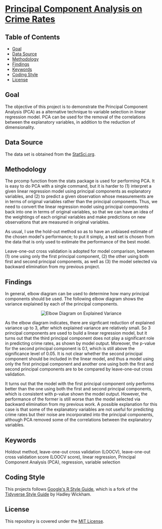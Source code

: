 # [Principal Component Analysis on Crime Rates](https://alfred-kctang.github.io/pca-crime/)

## Table of Contents

* [Goal](#goal)
* [Data Source](#data-source)
* [Methodology](#methodology)
* [Findings](#findings)
* [Keywords](#keywords)
* [Coding Style](#coding-style)
* [License](#license)

## Goal

The objective of this project is to demonstrate the Principal Component Analysis (PCA) as a alternative technique to variable selection in linear regression model. PCA can be used for the removal of the correlations between the explanatory variables, in addition to the reduction of dimensionality.

## Data Source

The data set is obtained from the [StatSci.org](http://www.statsci.org/data/general/uscrime.html).

## Methodology

The prcomp function from the stats package is used for performing PCA. It is easy to do PCA with a single command, but it is harder to (1) interpret a given linear regression model using principal components as explanatory variables, and (2) to predict a given observation whose measurements are in terms of original variables rather than the principal components. Thus, we need to convert the linear regression model using principal components back into one in terms of original variables, so that we can have an idea of the weightings of each original variables and make predictions on new observations that are measured in original variables.

As usual, I use the hold-out method so as to have an unbiased estimate of the chosen model's performance; to put it simply, a test set is chosen from the data that is only used to estimate the performance of the best model.

Leave-one-out cross validation is adopted for model comparison, between (1) one using only the first principal component, (2) the other using both first and second principal components, as well as (3) the model selected via backward elimination from my previous project.

## Findings

In general, elbow diagram can be used to determine how many principal components should be used. The following elbow diagram shows the variance explained by each of the principal components.

<p align="center">
  <img src="https://github.com/alfred-kctang/pca-crime/blob/master/elbow_diagram.png?raw=true" alt="Elbow Diagram on Explained Variance"/>
</p>

As the elbow diagram indicates, there are signficant reduction of explained variance up to 3, after which explained variance are relatively small. So 3 principal components are used to build a linear regression model, but it turns out that the third principal component does not play a significant role in predicting crime rates, as shown by model output. Moreover, the p-value for the second principal component is 0.1, which is still above the significance level of 0.05. It is not clear whether the second principal component should be included in the linear model, and thus a model using only the first principal component and another one using both the first and second principal components are to be compared by leave-one-out cross validation.

It turns out that the model with the first principal component only performs better than the one using both the first and second principal components, which is consistent with p-value shown the model output. However, the performance of the former is still worse than the model selected via backward elimination from my previous work. A possible explanation for this case is that some of the explanatory variables are not useful for predicting crime rates but their noise are incorporated into the principal components, although PCA removed some of the correlations between the explanatory variables.

## Keywords

Holdout method, leave-one-out cross validation (LOOCV), leave-one-out cross validation score (LOOCV score), linear regression, Principal Component Analysis (PCA), regression, variable selection

## Coding Style

This projects follows [Google's R Style Guide](https://google.github.io/styleguide/Rguide.html), which is a fork of the [Tidyverse Style Guide](https://style.tidyverse.org/) by Hadley Wickham.

## License

This repository is covered under the [MIT License](https://github.com/alfred-kctang/pca-crime/blob/master/LICENSE).
